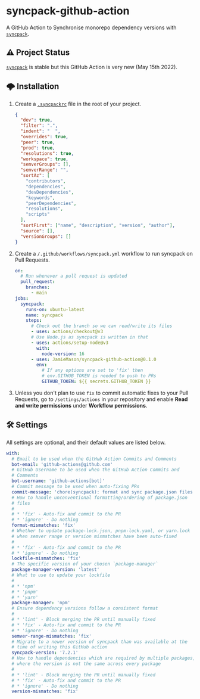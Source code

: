 # syncpack-github-action

A GitHub Action to Synchronise monorepo dependency versions with [`syncpack`](https://github.com/JamieMason/syncpack).

## ⚠️ Project Status

[`syncpack`](https://github.com/JamieMason/syncpack) is stable but this GitHub Action is very new (May 15th 2022).

## 🌩 Installation

1. Create a [`.syncpackrc`](https://github.com/JamieMason/syncpack#-configuration-file) file in the root of your project.
   ```json
   {
     "dev": true,
     "filter": ".",
     "indent": "  ",
     "overrides": true,
     "peer": true,
     "prod": true,
     "resolutions": true,
     "workspace": true,
     "semverGroups": [],
     "semverRange": "",
     "sortAz": [
       "contributors",
       "dependencies",
       "devDependencies",
       "keywords",
       "peerDependencies",
       "resolutions",
       "scripts"
     ],
     "sortFirst": ["name", "description", "version", "author"],
     "source": [],
     "versionGroups": []
   }
   ```
1. Create a `/.github/workflows/syncpack.yml` workflow to run syncpack on Pull Requests.

   ```yaml
   on:
     # Run whenever a pull request is updated
     pull_request:
       branches:
         - main
   jobs:
     syncpack:
       runs-on: ubuntu-latest
       name: syncpack
       steps:
         # Check out the branch so we can read/write its files
         - uses: actions/checkout@v3
         # Use Node.js as syncpack is written in that
         - uses: actions/setup-node@v3
           with:
             node-version: 16
         - uses: JamieMason/syncpack-github-action@0.1.0
           env:
             # If any options are set to 'fix' then
             # env.GITHUB_TOKEN is needed to push to PRs
             GITHUB_TOKEN: ${{ secrets.GITHUB_TOKEN }}
   ```

1. Unless you don't plan to use `fix` to commit automatic fixes to your Pull Requests, go to `/settings/actions` in your repository and enable **Read and write permissions** under **Workflow permissions**.

## 🛠 Settings

All settings are optional, and their default values are listed below.

```yaml
with:
  # Email to be used when the GitHub Action Commits and Comments
  bot-email: 'github-actions@github.com'
  # GitHub Username to be used when the GitHub Action Commits and
  # Comments
  bot-username: 'github-actions[bot]'
  # Commit message to be used when auto-fixing PRs
  commit-message: 'chore(syncpack): format and sync package.json files'
  # How to handle unconventional formatting/ordering of package.json
  # files
  #
  # * 'fix' - Auto-fix and commit to the PR
  # * 'ignore' - Do nothing
  format-mismatches: 'fix'
  # Whether to update package-lock.json, pnpm-lock.yaml, or yarn.lock
  # when semver range or version mismatches have been auto-fixed
  #
  # * 'fix' - Auto-fix and commit to the PR
  # * 'ignore' - Do nothing
  lockfile-mismatches: 'fix'
  # The specific version of your chosen `package-manager`
  package-manager-version: 'latest'
  # What to use to update your lockfile
  #
  # * 'npm'
  # * 'pnpm'
  # * 'yarn'
  package-manager: 'npm'
  # Ensure dependency versions follow a consistent format
  #
  # * 'lint' - Block merging the PR until manually fixed
  # * 'fix' - Auto-fix and commit to the PR
  # * 'ignore' - Do nothing
  semver-range-mismatches: 'fix'
  # Migrate to a newer version of syncpack than was available at the
  # time of writing this GitHub action
  syncpack-version: '7.2.1'
  # How to handle dependencies which are required by multiple packages,
  # where the version is not the same across every package
  #
  # * 'lint' - Block merging the PR until manually fixed
  # * 'fix' - Auto-fix and commit to the PR
  # * 'ignore' - Do nothing
  version-mismatches: 'fix'
```
